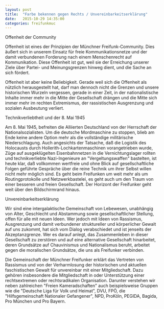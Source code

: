 ```yaml
---
layout: post
title:  "Farbe bekennen gegen Rechts / Unvereinbarkeitserklärung"
date:   2015-10-29 14:35:00
categories: freifunkmuc
---
```


Offenheit der Community

Offenheit ist eines der Prinzipien der Münchner Freifunk-Community. Dies äußert sich in unserem Einsatz für freie Kommunikationsnetze und der damit verbundenen Forderung nach einem Menschenrecht auf Kommunikation. Diese Offenheit ist gut, weil sie der Erreichung unserer Ziele über Partei- und Meinungsgrenzen hinweg dient, und die Sache an sich fördert.

Offenheit ist aber keine Beliebigkeit. Gerade weil sich die Offenheit als nützlich herausgestellt hat, darf man dennoch nicht die Grenzen und unsere historischen Wurzeln vergessen, gerade in einer Zeit, in der nationalistische Inhalte immer mehr in die Mitte der Gesellschaft drängen und die Mitte sich immer mehr im rechten Extremismus, der rassistischen Ausgrenzung und sozialen Ausbeutung verliert.

Technikverliebtheit und der 8. Mai 1945

Am 8. Mai 1945, befreiten die Alliierten Deutschland von der Herrschaft der Nationalsozialisten. Um die deutsche Mordmaschine zu stoppen, blieb am Ende keine andere Option mehr als die vollständige militärische Niederschlagung. Auch angesichts der Tatsache, daß die Logistik des Holocausts durch Hollerith-Lochkartenmaschinen vorangetrieben wurde, Züge auf ausgeklügelten Eisenbahnnetzen in die Vernichtungslager rollten und technikverliebte Nazi-Ingenieure an "Vergeltungswaffen" bastelten, ist
heute klar, daß vollkommen wertfreie und ohne Blick auf gesellschaftliche Folgen geführte Gespräche über die reine Technik um ihrer Selbst willen nicht mehr möglich sind. Es geht beim Freifunken um weit mehr als um Routingprotokolle und Netzwerkbastelei, es geht auch um den Traum von einer besseren und freien Gesellschaft. Der Horizont der Freifunker geht weit über den Bildschirmrand hinaus.

Unvereinbarkeitserklärung

Wir sind eine intergalaktische Gemeinschaft von Lebewesen, unabhängig von Alter, Geschlecht und Abstammung sowie gesellschaftlicher Stellung, offen für alle mit neuen Ideen. Wer jedoch mit Ideen von Rassismus, Ausgrenzung und damit verbundener struktureller und körperlicher Gewalt auf uns zukommt, hat sich vom Dialog verabschiedet und ist jenseits der Akzeptanzgrenze. Wer es darauf anlegt, das Zusammenleben in dieser Gesellschaft zu zerstören und auf eine alternative Gesellschaft
hinarbeitet, deren Grundsätze auf Chauvinismus und Nationalismus beruht, arbeitet gegen die moralischen Grundsätze, die uns als Freifunker verbinden.

Die Gemeinschaft der Münchner Freifunker erklärt das Vertreten von Rassismus und von der Verharmlosung der historischen und aktuellen faschistischen Gewalt für unvereinbar mit einer Mitgliedschaft. Dazu gehören insbesondere die Mitgliedschaft in oder Unterstützung einer rechtsextremen oder rechtsradikalen Organisation. Darunter verstehen wir neben zahlreichen "Freien Kameradschaften" auch beispielsweise Gruppen wie die "Deutsche Liga für Volk und Heimat", DVU, FPÖ, die
"Hilfsgemeinschaft Nationaler Gefangener", NPD, ProKöln, PEGIDA, Bagida, Pro München und Pro Bayern.

[LQFB-Entscheidung zur Unvereinbarkeitserklärung]: hhttps://lqfb.freifunk-muenchen.de/lf/initiative/show/142.html

